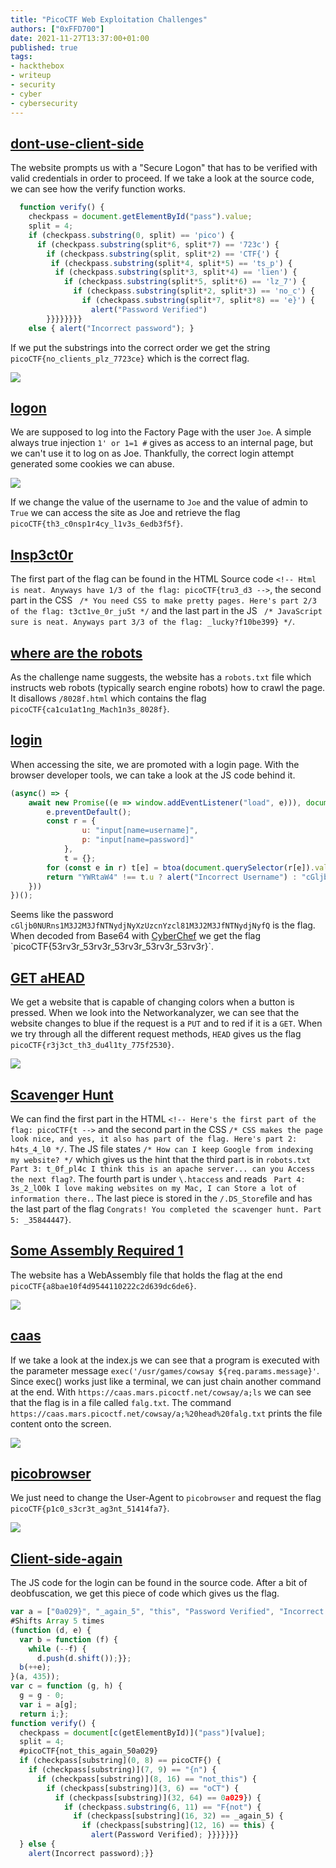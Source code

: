 ```yaml
---
title: "PicoCTF Web Exploitation Challenges"
authors: ["0xFFD700"]
date: 2021-11-27T13:37:00+01:00
published: true
tags:
- hackthebox
- writeup
- security
- cyber
- cybersecurity
---
```


## [dont-use-client-side](https://play.picoctf.org/practice/challenge/66?category=1&page=1)

The website prompts us with a "Secure Logon" that has to be verified with valid credentials in order to proceed. If we take a look at the source code, we can see how the verify function works.

```javascript
  function verify() {
    checkpass = document.getElementById("pass").value;
    split = 4;
    if (checkpass.substring(0, split) == 'pico') {
      if (checkpass.substring(split*6, split*7) == '723c') {
        if (checkpass.substring(split, split*2) == 'CTF{') {
         if (checkpass.substring(split*4, split*5) == 'ts_p') {
          if (checkpass.substring(split*3, split*4) == 'lien') {
            if (checkpass.substring(split*5, split*6) == 'lz_7') {
              if (checkpass.substring(split*2, split*3) == 'no_c') {
                if (checkpass.substring(split*7, split*8) == 'e}') {
                  alert("Password Verified")
        }}}}}}}}
    else { alert("Incorrect password"); }
````
If we put the substrings into the correct order we get the string `picoCTF{no_clients_plz_7723ce}` which is the correct flag.

![](../../src/blog/images/picoctf-web1.png)


## [logon](https://play.picoctf.org/practice/challenge/46?category=1&page=1)

We are supposed to log into the Factory Page with the user `Joe`. A simple always true injection `1' or 1=1 #` gives as access to an internal page, but we can't use it to log on as Joe. Thankfully, the correct login attempt generated some cookies we can abuse.

![](../../src/blog/images/picoctf-web2.png)

If we change the value of the username to `Joe` and the value of admin to `True` we can access the site as Joe and retrieve the flag `picoCTF{th3_c0nsp1r4cy_l1v3s_6edb3f5f}`.

## [Insp3ct0r](https://play.picoctf.org/practice/challenge/18?category=1&page=1)

The first part of the flag can be found in the HTML Source code `<!-- Html is neat. Anyways have 1/3 of the flag: picoCTF{tru3_d3 -->`, the second part in the CSS `
/* You need CSS to make pretty pages. Here's part 2/3 of the flag: t3ct1ve_0r_ju5t */` and the last part in the JS `
/* JavaScript sure is neat. Anyways part 3/3 of the flag: _lucky?f10be399} */`.


## [where are the robots](https://play.picoctf.org/practice/challenge/4?category=1&page=1)

As the challenge name suggests, the website has a `robots.txt` file which instructs web robots (typically search engine robots) how to crawl the page. It disallows `/8028f.html` which contains the flag `picoCTF{ca1cu1at1ng_Mach1n3s_8028f}`.


## [login](https://play.picoctf.org/practice/challenge/200?category=1&page=1)

When accessing the site, we are promoted with a login page. With the browser developer tools, we can take a look at the JS code behind it.
```javascript
(async() => {
    await new Promise((e => window.addEventListener("load", e))), document.querySelector("form").addEventListener("submit", (e => {
        e.preventDefault();
        const r = {
                u: "input[name=username]",
                p: "input[name=password]"
            },
            t = {};
        for (const e in r) t[e] = btoa(document.querySelector(r[e]).value).replace(/=/g, "");
        return "YWRtaW4" !== t.u ? alert("Incorrect Username") : "cGljb0NURns1M3J2M3JfNTNydjNyXzUzcnYzcl81M3J2M3JfNTNydjNyfQ" !== t.p ? alert("Incorrect Password") : void alert(`Correct Password! Your flag is ${atob(t.p)}.`)
    }))
})();
```
Seems like the password `cGljb0NURns1M3J2M3JfNTNydjNyXzUzcnYzcl81M3J2M3JfNTNydjNyfQ` is the flag. When decoded from Base64 with [CyberChef](https://gchq.github.io/CyberChef/#recipe=From_Base64('A-Za-z0-9%2B/%3D',true)&input=Y0dsamIwTlVSbnMxTTNKMk0zSmZOVE55ZGpOeVh6VXpjbll6Y2w4MU0zSjJNM0pmTlROeWRqTnlmUQ) we get the flag `picoCTF{53rv3r_53rv3r_53rv3r_53rv3r_53rv3r}`.


## [GET aHEAD](https://play.picoctf.org/practice/challenge/132?category=1&page=1)

We get a website that is capable of changing colors when a button is pressed. When we look into the Networkanalyzer, we can see that the website changes to blue if the request is a `PUT` and to red if it is a `GET`. When we try through all the different request methods, `HEAD` gives us the flag `picoCTF{r3j3ct_th3_du4l1ty_775f2530}`. 

![](../../src/blog/images/picoctf-web3.png)


## [Scavenger Hunt](https://play.picoctf.org/practice/challenge/161?category=1&page=1)

We can find the first part in the HTML
`<!-- Here's the first part of the flag: picoCTF{t -->` and the second part in the CSS
`/* CSS makes the page look nice, and yes, it also has part of the flag. Here's part 2: h4ts_4_l0 */`. The JS file states `/* How can I keep Google from indexing my website? */` which gives us the hint that the third part is in 
`robots.txt` ` Part 3: t_0f_pl4c
 I think this is an apache server... can you Access the next flag?`. The fourth part is under `\.htaccess` and reads ` Part 4: 3s_2_lO0k
 I love making websites on my Mac, I can Store a lot of information there.`. The last piece is stored in the `/.DS_Store`file and has the last part of the flag `Congrats! You completed the scavenger hunt. Part 5: _35844447}`.


## [Some Assembly Required 1](https://play.picoctf.org/practice/challenge/152?category=1&page=1)

The website has a WebAssembly file that holds the flag at the end `picoCTF{a8bae10f4d9544110222c2d639dc6de6}`.

![](../../src/blog/images/picoctf-web4.png)

## [caas](https://play.picoctf.org/practice/challenge/202?category=1&page=2)

If we take a look at the index.js we can see that a program is executed with the parameter message `exec('/usr/games/cowsay ${req.params.message}'`. Since exec() works just like a terminal, we can just chain another command at the end. With `https://caas.mars.picoctf.net/cowsay/a;ls` we can see that the flag is in a file called `falg.txt`. The command `https://caas.mars.picoctf.net/cowsay/a;%20head%20falg.txt` prints the file content onto the screen.

![](../../src/blog/images/picoctf-web5.png)


## [picobrowser](https://play.picoctf.org/practice/challenge/9?category=1&page=2)

We just need to change the User-Agent to `picobrowser` and request the flag `picoCTF{p1c0_s3cr3t_ag3nt_51414fa7}`.

![](../../src/blog/images/picoctf-web6.png)


## [Client-side-again](https://play.picoctf.org/practice/challenge/69?category=1&page=2)

The JS code for the login can be found in the source code. After a bit of deobfuscation, we get this piece of code which gives us the flag.

```javascript
var a = ["0a029}", "_again_5", "this", "Password Verified", "Incorrect password", "getElementById", "value", "substring", "picoCTF{", "not_this"];
#Shifts Array 5 times
(function (d, e) {
  var b = function (f) {
    while (--f) {
      d.push(d.shift());}};
  b(++e);
}(a, 435));
var c = function (g, h) {
  g = g - 0;
  var i = a[g];
  return i;};
function verify() {
  checkpass = document[c(getElementById)]("pass")[value];
  split = 4;
  #picoCTF{not_this_again_50a029}
  if (checkpass[substring](0, 8) == picoCTF{) { 
    if (checkpass[substring)](7, 9) == "{n") {
      if (checkpass[substring)](8, 16) == "not_this") {
        if (checkpass[substring)](3, 6) == "oCT") {
          if (checkpass[substring)](32, 64) == 0a029}) {
            if (checkpass.substring(6, 11) == "F{not") {
              if (checkpass[substring](16, 32) == _again_5) {
                if (checkpass[substring](12, 16) == this) {
                  alert(Password Verified); }}}}}}}
  } else {
    alert(Incorrect password);}}
```
